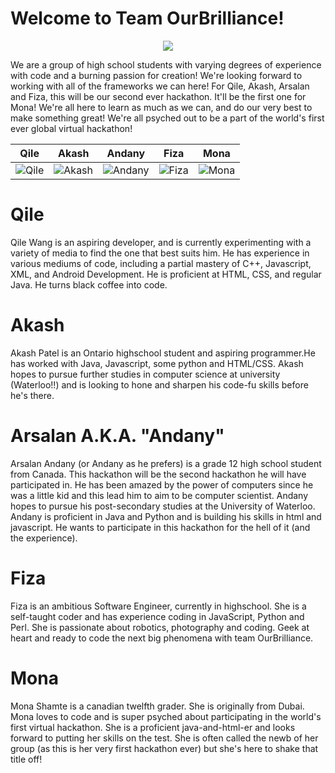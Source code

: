 Welcome to Team OurBrilliance!
================

<p align="center">
  <img src="http://i.imgur.com/EbCmSgj.png"/>
</p>

We are a group of high school students with varying degrees of experience with code and a burning passion for creation! We're looking forward to working with all of the frameworks we can here!
For Qile, Akash, Arsalan and Fiza, this will be our second ever hackathon. It'll be the first one for Mona! We're all here to learn as much as we can, and do our very best to make something great!
We're all psyched out to be a part of the world's first ever global virtual hackathon!


| Qile | Akash | Andany | Fiza | Mona
|--- |--- |--- |--- |---
| ![Qile](http://i.imgur.com/UH74YC5.jpg)| ![Akash](http://i.imgur.com/ixbdc3o.jpg)| ![Andany](http://i.imgur.com/vrpZDn1.jpg)| ![Fiza](http://i.imgur.com/UnBkSZG.jpg) |![Mona](http://i.imgur.com/z8AsmZZ.jpg)|


Qile
========
Qile Wang is an aspiring developer, and is currently experimenting with a variety of media to find the one that best suits him. He has experience in various mediums of code, including a partial mastery of C++, Javascript, XML, and Android Development. He is proficient at HTML, CSS, and regular Java. He turns black coffee into code.

Akash
========
Akash Patel is an Ontario highschool student and aspiring programmer.He has worked with Java, Javascript, some python and HTML/CSS. Akash hopes to pursue further studies in computer science at university (Waterloo!!) and is looking to hone and sharpen his code-fu skills before he's there.

Arsalan A.K.A. "Andany"
========
Arsalan Andany (or Andany as he prefers) is a grade 12 high school 
student from Canada. This hackathon will be the second hackathon he
will have participated in. He has been amazed by the power of computers since
he was a little kid and this lead him to aim to be computer scientist.
Andany hopes to pursue his post-secondary studies at the University of
Waterloo. Andany is proficient in Java and Python and is building
his skills in html and javascript. He wants to participate in this 
hackathon for the hell of it (and the experience).

Fiza
========
Fiza is an ambitious Software Engineer, currently in highschool. She is a self-taught coder and has experience coding in JavaScript, Python and Perl. She is passionate about robotics, photography and coding. Geek at heart and ready to code the next big phenomena with team OurBrilliance.

Mona
========
Mona Shamte is a canadian twelfth grader. She is originally from Dubai.
Mona loves to code and is super psyched about participating in the
world's first virtual hackathon. She is a proficient java-and-html-er
and looks forward to putting her skills on the test. She is often called 
the newb of her group (as this is her very first hackathon ever) but 
she's here to shake that title off!
